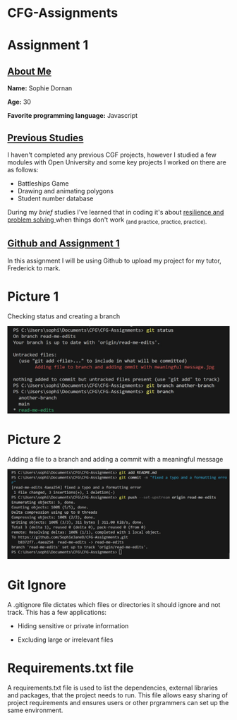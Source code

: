 # CFG-Assignments

# Assignment 1

## <ins> About Me </ins>

**Name:** Sophie Dornan

**Age:** 30

**Favorite programming language:** Javascript

## <ins> Previous Studies </ins>

I haven't completed any previous CGF projects, however I studied a few modules with Open University and some key projects I worked on there are as follows:

 - Battleships Game
 - Drawing and animating polygons
 - Student number database

 During my *brief* studies I've learned that in coding it's about <ins> resilience and problem solving </ins> when things don't work <sub>(and practice, practice, practice).</sub>


## <ins> Github and Assignment 1 </ins>

 In this assignment I will be using Github to upload my project for my tutor, Frederick to mark.

# Picture 1

Checking status and creating a branch

![Picture illustrating checking status and creating a branch.](checking%20status%20and%20creating%20branch.jpg)


# Picture 2

Adding a file to a branch and adding a commit with a meaningful message

![Picture illustrating adding a file to branch and adding a commit with a meaningful message.](Adding-file-to-branch-and-adding-commit-with-meaningful-message.jpg)


# Git Ignore

A .gitignore file dictates which files or directories it should ignore and not track. This has a few applications:

- Hiding sensitive or private information

- Excluding large or irrelevant files


# Requirements.txt file

A requirements.txt file is used to list the dependencies, external libraries and packages, that the project needs to run. This file allows easy sharing of project requirements and ensures users or other prgrammers can set up the same environment.